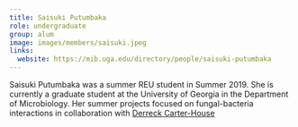 ```yaml
---
title: Saisuki Putumbaka
role: undergraduate
group: alum
image: images/members/saisuki.jpeg
links:
  website: https://mib.uga.edu/directory/people/saisuki-putumbaka
---
```


Saisuki Putumbaka was a summer REU student in Summer 2019. She is currently a graduate student at the University of Georgia in the Department of Microbiology. Her summer projects focused on fungal-bacteria interactions in collaboration with [Derreck Carter-House](/members/derreck-carter-house)
